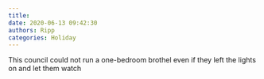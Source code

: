 ```yaml
---
title: 
date: 2020-06-13 09:42:30
authors: Ripp
categories: Holiday
---
```


 This council could not run a one-bedroom brothel even if they left the lights on and let them watch